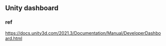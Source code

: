 ## Unity dashboard


### ref 
https://docs.unity3d.com/2021.3/Documentation/Manual/DeveloperDashboard.html
